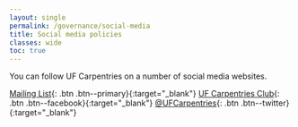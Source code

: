 ```yaml
---
layout: single
permalink: /governance/social-media
title: Social media policies
classes: wide
toc: true
---
```


You can follow UF Carpentries on a number of social media websites.

[<i class="fas fa-fw fa-envelope-square" aria-hidden="true"></i> Mailing List](https://lists.ufl.edu/cgi-bin/wa?A0=INFORMATICS-TEACHING-L){: .btn .btn--primary}{:target="_blank"}
[<i class="fab fa-facebook"></i> UF Carpentries Club](https://www.facebook.com/groups/322971701740318/){: .btn .btn--facebook}{:target="_blank"}
[<i class="fab fa-twitter"></i> @UFCarpentries](https://twitter.com/UFCarpentries){: .btn .btn--twitter}{:target="_blank"}


